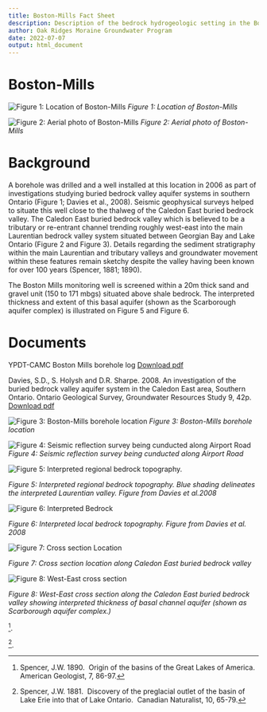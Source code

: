 ```yaml
---
title: Boston-Mills Fact Sheet
description: Description of the bedrock hydrogeologic setting in the Boston-Mills Area (Caledon East bedrock valley)
author: Oak Ridges Moraine Groundwater Program
date: 2022-07-07
output: html_document
---
```

# Boston-Mills
![*Figure 1: Location of Boston-Mills*](Images/boston_mill_cover.png)
_Figure 1: Location of Boston-Mills_

![*Figure 2: Aerial photo of Boston-Mills*](Images/boston_aerial.jpg)
_Figure 2: Aerial photo of Boston-Mills_

# Background

A borehole was drilled and a well installed at this location in 2006 as part of investigations studying buried bedrock valley aquifer systems in southern Ontario (Figure 1; Davies et al., 2008).  Seismic geophysical surveys helped to situate this well close to the thalweg of the Caledon East buried bedrock valley.  The Caledon East buried bedrock valley which is believed to be a tributary or re-entrant channel trending roughly west-east into the main Laurentian bedrock valley system situated between Georgian Bay and Lake Ontario (Figure 2 and Figure 3).  Details regarding the sediment stratigraphy within the main Laurentian and tributary valleys and groundwater movement within these features remain sketchy despite the valley having been known for over 100 years (Spencer, 1881; 1890).

The Boston Mills monitoring well is screened within a 20m thick sand and gravel unit (150 to 171 mbgs) situated above shale bedrock.  The interpreted thickness and extent of this basal aquifer (shown as the Scarborough aquifer complex) is illustrated on Figure 5 and Figure 6.

# Documents
YPDT-CAMC Boston Mills borehole log [Download pdf](https://raw.githubusercontent.com/OWRC/Boston-Mills/main/PDFS/BostonMills%20BH.jpg)​

Davies, S.D., S. Holysh and D.R. Sharpe.  2008.  An investigation of the buried bedrock valley aquifer system in the Caledon East area, Southern Ontario.  Ontario Geological Survey, Groundwater Resources Study 9, 42p. [Download pdf](https://github.com/OWRC/Boston-Mills/blob/main/PDFS/Davies%20et%20al_2008_An%20Investigation%20of%20the%20Buried%20Bedrock%20Valley%20Aquifer%20System_5286.pdf)

![*Figure 3: Boston-Mills borehole location*](Images/boston_1.png)
_Figure 3: Boston-Mills borehole location_


![*Figure 4: Seismic reflection survey being cunducted along Airport Road*](Images/boston_seismic.jpg)
_Figure 4: Seismic reflection survey being cunducted along Airport Road_


![*Figure 5: Interpreted regional bedrock topography.*](Images/boston_3.png)

_Figure 5: Interpreted regional bedrock topography. Blue shading delineates the interpreted Laurentian valley. Figure from Davies et al.2008_


![*Figure 6: Interpreted Bedrock*](Images/boston_4.png)

_Figure 6: Interpreted local bedrock topography. Figure from Davies et al. 2008_


![*Figure 7: Cross section Location*](Images/boston_5.png)

_Figure 7: Cross section location along Caledon East buried bedrock valley_


![*Figure 8: West-East cross section*](Images/boston_6.png)

_Figure 8: West-East cross section along the Caledon East buried bedrock valley showing interpreted thickness of basal channel aquifer (shown as Scarborough aquifer complex.)_

[^1].

[^2].  

[^1]: Spencer, J.W. 1890.  Origin of the basins of the Great Lakes of America.  American Geologist, 7, 86-97.​
[^2]: Spencer, J.W. 1881.  Discovery of the preglacial outlet of the basin of Lake Erie into that of Lake Ontario.  Canadian Naturalist, 10, 65-79.​
